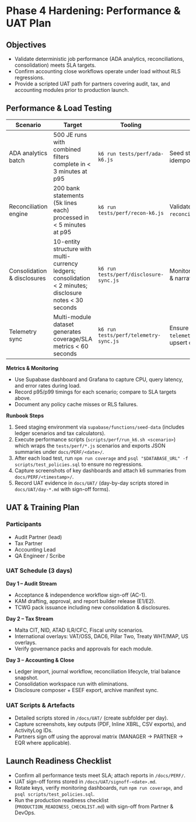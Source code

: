 # Phase 4 Hardening: Performance & UAT Plan

## Objectives
- Validate deterministic job performance (ADA analytics, reconciliations, consolidation) meets SLA targets.
- Confirm accounting close workflows operate under load without RLS regressions.
- Provide a scripted UAT path for partners covering audit, tax, and accounting modules prior to production launch.

## Performance & Load Testing

| Scenario | Target | Tooling | Notes |
| --- | --- | --- | --- |
| ADA analytics batch | 500 JE runs with combined filters complete in < 3 minutes at p95 | `k6 run tests/perf/ada-k6.js` | Seed staging with 100k journal entries; assert idempotency (no duplicate runs). |
| Reconciliation engine | 200 bank statements (5k lines each) processed in < 5 minutes at p95 | `k6 run tests/perf/recon-k6.js` | Validate unresolved items + PDF generation; ensure `reconciliation_items` RLS intact. |
| Consolidation & disclosures | 10-entity structure with multi-currency ledgers; consolidation < 2 minutes; disclosure notes < 30 seconds | `k6 run tests/perf/disclosure-sync.js` | Monitor Supabase CPU/IO usage; validate eliminations & narrative output. |
| Telemetry sync | Multi-module dataset generates coverage/SLA metrics < 60 seconds | `k6 run tests/perf/telemetry-sync.js` | Ensure `telemetry_service_levels`/`telemetry_coverage_metrics` upsert correctly. |

**Metrics & Monitoring**
- Use Supabase dashboard and Grafana to capture CPU, query latency, and error rates during load.
- Record p95/p99 timings for each scenario; compare to SLA targets above.
- Document any policy cache misses or RLS failures.

**Runbook Steps**
1. Seed staging environment via `supabase/functions/seed-data` (includes ledger scenarios and tax calculators).
2. Execute performance scripts (`scripts/perf/run_k6.sh <scenario>`) which wraps the
   `tests/perf/*.js` scenarios and exports JSON summaries under `docs/PERF/<date>/`.
3. After each load test, run `npm run coverage` and `psql "$DATABASE_URL" -f scripts/test_policies.sql` to ensure no regressions.
4. Capture screenshots of key dashboards and attach k6 summaries from `docs/PERF/<timestamp>/`.
5. Record UAT evidence in `docs/UAT/` (day-by-day scripts stored in `docs/UAT/day-*.md` with sign-off forms).

## UAT & Training Plan

### Participants
- Audit Partner (lead)
- Tax Partner
- Accounting Lead
- QA Engineer / Scribe

### UAT Schedule (3 days)

**Day 1 – Audit Stream**
- Acceptance & independence workflow sign-off (AC-1).
- KAM drafting, approval, and report builder release (E1/E2).
- TCWG pack issuance including new consolidation & disclosures.

**Day 2 – Tax Stream**
- Malta CIT, NID, ATAD ILR/CFC, Fiscal unity scenarios.
- International overlays: VAT/OSS, DAC6, Pillar Two, Treaty WHT/MAP, US overlays.
- Verify governance packs and approvals for each module.

**Day 3 – Accounting & Close**
- Ledger import, journal workflow, reconciliation lifecycle, trial balance snapshot.
- Consolidation workspace run with eliminations.
- Disclosure composer + ESEF export, archive manifest sync.

### UAT Scripts & Artefacts
- Detailed scripts stored in `/docs/UAT/` (create subfolder per day).
- Capture screenshots, key outputs (PDF, Inline XBRL, CSV exports), and ActivityLog IDs.
- Partners sign off using the approval matrix (MANAGER → PARTNER → EQR where applicable).

## Launch Readiness Checklist
- Confirm all performance tests meet SLA; attach reports in `/docs/PERF/`.
- UAT sign-off forms stored in `/docs/UAT/signoff-<date>.md`.
- Rotate keys, verify monitoring dashboards, run `npm run coverage`, and `psql scripts/test_policies.sql`.
- Run the production readiness checklist (`PRODUCTION_READINESS_CHECKLIST.md`) with sign-off from Partner & DevOps.
